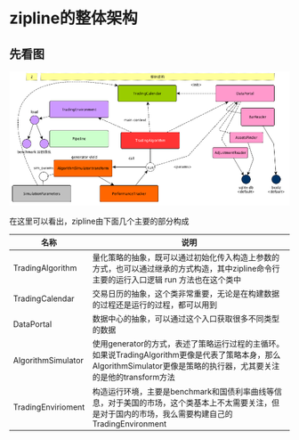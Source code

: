 # zipline的整体架构

## 先看图

![整体架构](../images/zipline_all_arch.png)



在这里可以看出，zipline由下面几个主要的部分构成

| 名称                 | 说明                                       |
| ------------------ | ---------------------------------------- |
| TradingAlgorithm   | 量化策略的抽象，既可以通过初始化传入构造上参数的方式，也可以通过继承的方式构造，其中zipline命令行主要的运行入口逻辑 run 方法也在这个类中 |
| TradingCalendar    | 交易日历的抽象，这个类非常重要，无论是在构建数据的过程还是运行的过程，都可以用到 |
| DataPortal         | 数据中心的抽象，可以通过这个入口获取很多不同类型的数据              |
| AlgorithmSimulator | 使用generator的方式，表述了策略运行过程的主循环。如果说TradingAlgorithm更像是代表了策略本身，那么AlgorithmSimulator更像是策略的执行器，尤其要关注的是他的transform方法 |
| TradingEnvirioment | 构造运行环境，主要是benchmark和国债利率曲线等信息，对于美国的市场，这个类基本上不太需要关注，但是对于国内的市场，我么需要构建自己的TradingEnvironment |

